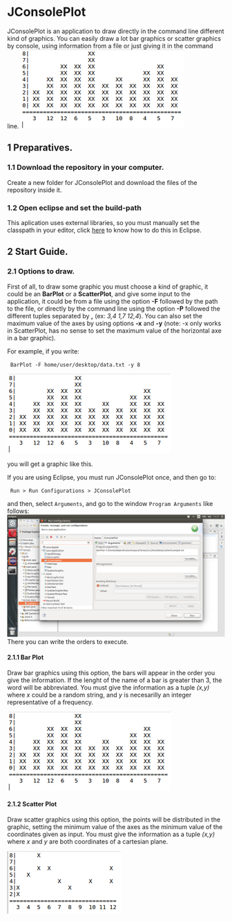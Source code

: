 # JConsolePlot
JConsolePlot is an application to draw directly in the command line different kind of graphics. You can easily draw a lot bar graphics or scatter graphics by console, using information from a file or just giving it in the command line.
![BarPlot](https://github.com/Choreza/JConsolePlot/blob/master/src/img/barplot.png)

## 1 Preparatives.

### 1.1 Download the repository in your computer.
Create a new folder for JConsolePlot and download the files of the repository inside it.

### 1.2 Open eclipse and set the build-path 
This aplication uses external libraries, so you must manually set the classpath in your editor, click [here](src/guide/buildpath.md) to know how to do this in Eclipse.

## 2 Start Guide.

### 2.1 Options to draw.
First of all, to draw some graphic you must choose a kind of graphic, it could be an **BarPlot** or a **ScatterPlot**, and give some input to the application, it could be from a file using the option **-F** followed by the path to the file, or directly by the command line using the option **-P** followed the different tuples separated by **,** (ex: *3,4 1,7 12,4*). You can also set the maximum value of the axes by using options **-x** and **-y** (note: -x only works in ScatterPlot, has no sense to set the maximum value of the horizontal axe in a bar graphic).

For example, if you write:

     BarPlot -F home/user/desktop/data.txt -y 8
     
![BarPlot](https://github.com/Choreza/JConsolePlot/blob/master/src/img/barplot.png)

     
you will get a graphic like this.

If you are using Eclipse, you must run JConsolePlot once, and then go to:

     Run > Run Configurations > JConsolePlot
     
and then, select `Arguments`, and go to the window `Program Arguments` like follows:
![Run Configurations](https://github.com/Choreza/JConsolePlot/blob/master/src/img/runningprogram.png)
There you can write the orders to execute.

#### 2.1.1 Bar Plot
Draw bar graphics using this option, the bars will appear in the order you give the information. If the lenght of the name of a bar is greater than 3, the word will be abbreviated. You must give the information as a tuple *(x,y)* where *x* could be a random string, and *y* is necesarilly an integer representative of a frequency.

![BarPlot](https://github.com/Choreza/JConsolePlot/blob/master/src/img/barplot.png)

#### 2.1.2 Scatter Plot
Draw scatter graphics using this option, the points will be distributed in the graphic, setting the minimum value of the axes as the minimum value of the coordinates given as input. You must give the information as a tuple *(x,y)* where *x* and *y* are both coordinates of a cartesian plane.

![ScatterPlot](https://github.com/Choreza/JConsolePlot/blob/master/src/img/scatterplot-ex.png)
